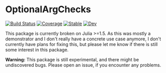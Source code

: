 # OptionalArgChecks

[![Build Status](https://github.com/simeonschaub/OptionalArgChecks.jl/workflows/CI/badge.svg)](https://github.com/simeonschaub/OptionalArgChecks.jl/actions)
[![Coverage](https://codecov.io/gh/simeonschaub/OptionalArgChecks.jl/branch/master/graph/badge.svg)](https://codecov.io/gh/simeonschaub/OptionalArgChecks.jl)
[![Stable](https://img.shields.io/badge/docs-stable-blue.svg)](https://simeonschaub.github.io/OptionalArgChecks.jl/stable)
[![Dev](https://img.shields.io/badge/docs-dev-blue.svg)](https://simeonschaub.github.io/OptionalArgChecks.jl/dev)

This package is currently broken on Julia >=1.5. As this was mostly a demonstrator and I don't really have a concrete use case anymore, I don't currently have plans for fixing this, but please let me know if there is still some interest in this package.

**Warning:** This package is still experimental, and there might be undiscovered bugs. Please open an issue, if you encounter any problems.
